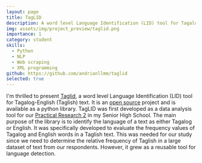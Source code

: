 ```yaml
---
layout: page
title: TagLID
description: A word level Language Identification (LID) tool for Tagalog-English (Taglish) text.
img: assets/img/project_preview/taglid.png
importance: 1
category: student
skills:
  - Python
  - NLP
  - Web scraping
  - XML programming
github: https://github.com/andrianllmm/taglid
selected: true
---
```


I'm thrilled to present [Taglid](https://github.com/andrianllmm/taglid), a word level Language Identification (LID) tool for Tagalog-English (Taglish) text. It is an [open source](https://github.com/andrianllmm/taglid) project and is available as a python library. TagLID was first developed as a data analysis tool for our [Practical Research 2](/publications/#maagma2023taglish) in my Senior High School. The main purpose of the library is to identify the language of a text as either Tagalog or English. It was specifically developed to evaluate the frequency values of Tagalog and English words in a Taglish text. This was needed for our study since we need to determine the relative frequency of Taglish in a large dataset of text from our respondents. However, it grew as a reusable tool for language detection.
